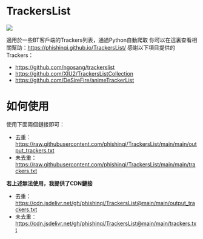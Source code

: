 # TrackersList
![](https://count.getloli.com/get/@PyTrackerList?theme=asoul)  

適用於一些BT客戶端的Trackers列表，通過Python自動爬取
你可以在這裏查看相關幫助：https://phishinqi.github.io/TrackersList/
感謝以下項目提供的Trackers：
* https://github.com/ngosang/trackerslist
* https://github.com/XIU2/TrackersListCollection
* https://github.com/DeSireFire/animeTrackerList


# 如何使用
使用下面兩個鏈接即可：
* 去重：https://raw.githubusercontent.com/phishinqi/TrackersList/main/main/output_trackers.txt
* 未去重：https://raw.githubusercontent.com/phishinqi/TrackersList/main/main/trackers.txt

**若上述無法使用，我提供了CDN鏈接**

* 去重：https://cdn.jsdelivr.net/gh/phishinqi/TrackersList@main/main/output_trackers.txt
* 未去重：https://cdn.jsdelivr.net/gh/phishinqi/TrackersList@main/main/trackers.txt
